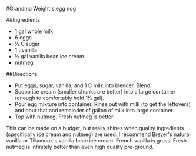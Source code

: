 #Grandma Weight's egg nog

##Ingredients
- 1 gal whole milk
- 6 eggs
- &frac12; C sugar
- 1 t vanilla
- &frac12; gal vanilla bean ice cream
- nutmeg

##Directions
- Put eggs, sugar, vanilla, and 1 C milk into blender. Blend.
- Scoop ice cream (smaller chunks are better) into a large container (enough to comfortably hold 1&frac12; gal).
- Pour egg mixture into container. Rinse out with milk (to get the leftovers) and pour that and remainder of gallon of milk into large container.
- Top with nutmeg. Fresh nutmeg is better.

This can be made on a budget, but really shines when quality ingredients (specifically ice cream and nutmeg) are used. I recommend Breyer's natural vanilla or Tillamook's vanilla bean ice cream. French vanilla is gross. Fresh nutmeg is infinitely better than even high quality pre-ground.
